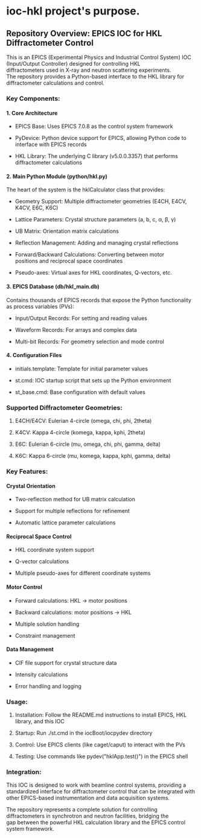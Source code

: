 # ioc-hkl project's purpose.

Repository Overview: EPICS IOC for HKL Diffractometer Control
-------------------------------------------------------------

This is an EPICS (Experimental Physics and Industrial Control System) IOC (Input/Output Controller) designed for controlling HKL diffractometers used in X-ray and neutron scattering experiments. The repository provides a Python-based interface to the HKL library for diffractometer calculations and control.

### Key Components:

#### 1\. Core Architecture

-   EPICS Base: Uses EPICS 7.0.8 as the control system framework

-   PyDevice: Python device support for EPICS, allowing Python code to interface with EPICS records

-   HKL Library: The underlying C library (v5.0.0.3357) that performs diffractometer calculations

#### 2. Main Python Module (python/hkl.py)

The heart of the system is the hklCalculator class that provides:

-   Geometry Support: Multiple diffractometer geometries (E4CH, E4CV, K4CV, E6C, K6C)

-   Lattice Parameters: Crystal structure parameters (a, b, c, α, β, γ)

-   UB Matrix: Orientation matrix calculations

-   Reflection Management: Adding and managing crystal reflections

-   Forward/Backward Calculations: Converting between motor positions and reciprocal space coordinates

-   Pseudo-axes: Virtual axes for HKL coordinates, Q-vectors, etc.

#### 3. EPICS Database (db/hkl_main.db)

Contains thousands of EPICS records that expose the Python functionality as process variables (PVs):

-   Input/Output Records: For setting and reading values

-   Waveform Records: For arrays and complex data

-   Multi-bit Records: For geometry selection and mode control

#### 4\. Configuration Files

-   initials.template: Template for initial parameter values

-   st.cmd: IOC startup script that sets up the Python environment

-   st_base.cmd: Base configuration with default values

### Supported Diffractometer Geometries:

1.  E4CH/E4CV: Eulerian 4-circle (omega, chi, phi, 2theta)

1.  K4CV: Kappa 4-circle (komega, kappa, kphi, 2theta)

1.  E6C: Eulerian 6-circle (mu, omega, chi, phi, gamma, delta)

1.  K6C: Kappa 6-circle (mu, komega, kappa, kphi, gamma, delta)

### Key Features:

#### Crystal Orientation

-   Two-reflection method for UB matrix calculation

-   Support for multiple reflections for refinement

-   Automatic lattice parameter calculations

#### Reciprocal Space Control

-   HKL coordinate system support

-   Q-vector calculations

-   Multiple pseudo-axes for different coordinate systems

#### Motor Control

-   Forward calculations: HKL → motor positions

-   Backward calculations: motor positions → HKL

-   Multiple solution handling

-   Constraint management

#### Data Management

-   CIF file support for crystal structure data

-   Intensity calculations

-   Error handling and logging

### Usage:

1.  Installation: Follow the README.md instructions to install EPICS, HKL library, and this IOC

1.  Startup: Run ./st.cmd in the iocBoot/iocpydev directory

1.  Control: Use EPICS clients (like caget/caput) to interact with the PVs

1.  Testing: Use commands like pydev("hklApp.test()") in the EPICS shell

### Integration:

This IOC is designed to work with beamline control systems, providing a standardized interface for diffractometer control that can be integrated with other EPICS-based instrumentation and data acquisition systems.

The repository represents a complete solution for controlling diffractometers in synchrotron and neutron facilities, bridging the gap between the powerful HKL calculation library and the EPICS control system framework.

